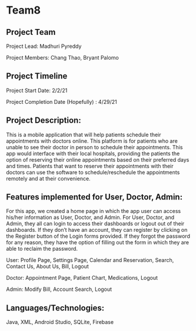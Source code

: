 # Team8

## Project Team 
Project Lead: Madhuri Pyreddy 

Project Members: Chang Thao, Bryant Palomo

## Project Timeline 
Project Start Date: 2/2/21

Project Completion Date (Hopefully) : 4/29/21

## Project Description: 

 This is a mobile application that will help patients schedule their appointments with doctors online. This platform is for patients who are unable to see their doctor in person to schedule their appointments. This app would interface with their local hospitals, providing the patients the option of reserving their online appointments based on their preferred days and times. Patients that want to reserve their appointments with their doctors can use the software to schedule/reschedule the appointments remotely and at their convenience. 


## Features implemented for User, Doctor, Admin: 

 For this app, we created a home page in which the app user can access his/her information as User, Doctor, and Admin. For User, Doctor, and Admin, they all can login to access their dashboards or logout out of their dashboards. If they don’t have an account, they can register by clicking on the Register button of the Login forms provided. If they forgot the password for any reason, they have the option of filling out the form in which they are able to reclaim the password. 

User: Profile Page, Settings Page, Calendar and Reservation, Search, Contact Us, About Us, Bill, Logout 

Doctor: Appointment Page, Patient Chart, Medications, Logout

Admin: Modify Bill, Account Search, Logout

## Languages/Technologies: 

Java, XML, Android Studio, SQLite, Firebase
